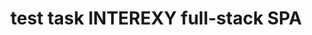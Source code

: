 # test task INTEREXY full-stack SPA 
<!-- запуск проекта командой npm run dev (из-за использования concurrently)
стилизация проекта  на чистом css 
с концепцией tailwind знакома, но сила привычки писать на чистом css пока учусь победила
бэк написан на typescript с использованием фреймворка Express
данные о пользователях хранится в базе данных Mongo db (использован фреймворк Mongoose)
на клиентской части стейт менеджмент осуществляется с помощью Redux toolkit
на бэке ошибок происходит через errorHandler, на фронте - с помощью errorBoundary 

 -->